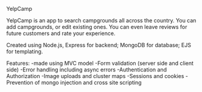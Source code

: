 YelpCamp

YelpCamp is an app to search campgrounds all across the country. You can add campgrounds, or edit existing ones. You can even leave reviews for future customers and rate your experience.

Created using Node.js, Express for backend; MongoDB for database; EJS for templating.

Features: 
-made using MVC model
-Form validation (server side and client side)
-Error handling including async errors
-Authentication and Authorization
-Image uploads and cluster maps
-Sessions and cookies
-Prevention of mongo injection and cross site scripting
